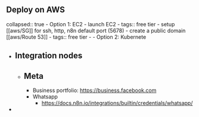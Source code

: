 ## Deploy on AWS
collapsed:: true
	- Option 1: EC2
		- launch EC2
			- tags:: free tier
			- setup [[aws/SG]] for ssh, http, n8n default port (5678)
		- create a public domain [[aws/Route 53]]
			- tags:: free tier
			-
	- Option 2: Kubernete
- ## Integration nodes
	- Meta
		-
		- Business portfolio: https://business.facebook.com
		- Whatsapp
			- https://docs.n8n.io/integrations/builtin/credentials/whatsapp/
-